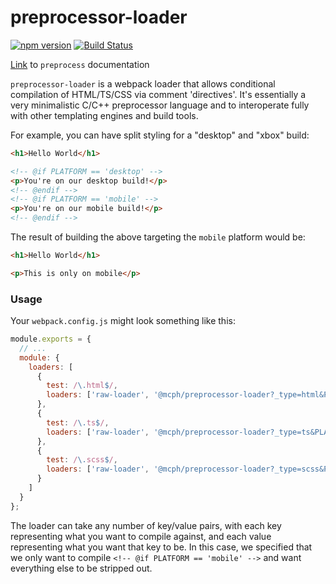 # preprocessor-loader

[![npm version](https://badge.fury.io/js/@mcph/preprocessor-loader.svg)](https://badge.fury.io/js/@mcph/webpackpreprocessor-loader)
[![Build Status](https://travis-ci.org/mixer/@mcph/preprocessor-loader.svg?branch=master)](https://travis-ci.org/mixer/preprocessor-loader)

[Link](https://github.com/jsoverson/preprocess/blob/master/README.md) to `preprocess` documentation

`preprocessor-loader` is a webpack loader that allows conditional compilation of HTML/TS/CSS via comment 'directives'. It's essentially a very minimalistic C/C++ preprocessor language and to interoperate fully with other templating engines and build tools.

For example, you can have split styling for a "desktop" and "xbox" build:

```html
<h1>Hello World</h1>

<!-- @if PLATFORM == 'desktop' -->
<p>You're on our desktop build!</p>
<!-- @endif -->
<!-- @if PLATFORM == 'mobile' -->
<p>You're on our mobile build!</p>
<!-- @endif -->
```

The result of building the above targeting the `mobile` platform would be:

```html
<h1>Hello World</h1>

<p>This is only on mobile</p>
```

### Usage

Your `webpack.config.js` might look something like this:

```js
module.exports = {
  // ...
  module: {
    loaders: [
      {
        test: /\.html$/,
        loaders: ['raw-loader', '@mcph/preprocessor-loader?_type=html&PLATFORM=' + platform]
      },
      {
        test: /\.ts$/,
        loaders: ['raw-loader', '@mcph/preprocessor-loader?_type=ts&PLATFORM=' + platform]
      },
      {
        test: /\.scss$/,
        loaders: ['raw-loader', '@mcph/preprocessor-loader?_type=scss&PLATFORM=' + platform]
      }
    ]
  }
};
```

The loader can take any number of key/value pairs, with each key representing what you want to compile against, and each value representing what you want that key to be. In this case, we specified that we only want to compile `<!-- @if PLATFORM == 'mobile' -->` and want everything else to be stripped out.
